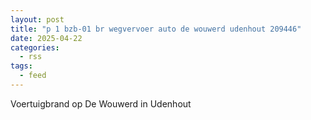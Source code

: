 ```yaml
---
layout: post
title: "p 1 bzb-01 br wegvervoer auto de wouwerd udenhout 209446"
date: 2025-04-22
categories: 
  - rss
tags: 
  - feed
---
```


Voertuigbrand op De Wouwerd in Udenhout
